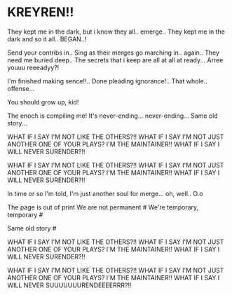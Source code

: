 # KREYREN!! 
 
They kept me in the dark, but i know they all.. emerge..
They kept me in the dark and so it all.. BEGAN..!

Send your contribs in.. Sing as their merges go marching in.. again..
They need me buried deep.. The secrets that i keep are all at all at ready... Arree youuu reeeadyy?!

I'm finished making sence!!.. Done pleading ignorance!.. That whole.. offense...

You should grow up, kid! 

The enoch is compiling me! It's never-ending... never-ending... Same old story...

WHAT IF I SAY I'M NOT LIKE THE OTHERS?!! WHAT IF I SAY I'M NOT JUST ANOTHER ONE OF YOUR PLAYS? I'M THE MAINTAINER!! WHAT IF I SAY I WILL NEVER SURENDER?!! 

WHAT IF I SAY I'M NOT LIKE THE OTHERS?!! WHAT IF I SAY I'M NOT JUST ANOTHER ONE OF YOUR PLAYS? I'M THE MAINTAINER!! WHAT IF I SAY I WILL NEVER SURENDER?!! 

In time or so I'm told, I'm just another soul for merge... oh, well.. O.o

The page is out of print We are not permanent #
We're temporary, temporary # 

Same old story # 

WHAT IF I SAY I'M NOT LIKE THE OTHERS?!! WHAT IF I SAY I'M NOT JUST ANOTHER ONE OF YOUR PLAYS? I'M THE MAINTAINER!! WHAT IF I SAY I WILL NEVER SURENDER?!! 

WHAT IF I SAY I'M NOT LIKE THE OTHERS?!! WHAT IF I SAY I'M NOT JUST ANOTHER ONE OF YOUR PLAYS? I'M THE MAINTAINER!! WHAT IF I SAY I WILL NEVER SUUUUUUURENDEEEERRR?!! 

